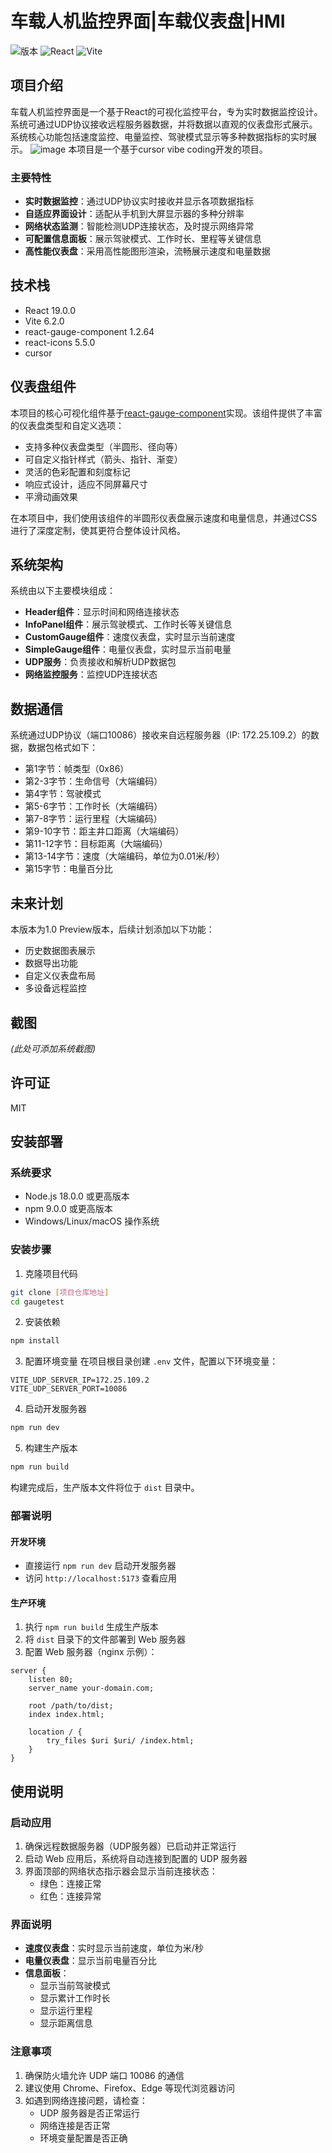 # 车载人机监控界面|车载仪表盘|HMI

![版本](https://img.shields.io/badge/版本-1.0-blue)
![React](https://img.shields.io/badge/React-19.0.0-61dafb)
![Vite](https://img.shields.io/badge/Vite-6.2.0-646cff)

## 项目介绍

车载人机监控界面是一个基于React的可视化监控平台，专为实时数据监控设计。系统可通过UDP协议接收远程服务器数据，并将数据以直观的仪表盘形式展示。系统核心功能包括速度监控、电量监控、驾驶模式显示等多种数据指标的实时展示。
![image](https://github.com/user-attachments/assets/555555e5-8a50-460c-a605-78e309e94a87)
本项目是一个基于cursor vibe coding开发的项目。

### 主要特性

- **实时数据监控**：通过UDP协议实时接收并显示各项数据指标
- **自适应界面设计**：适配从手机到大屏显示器的多种分辨率
- **网络状态监测**：智能检测UDP连接状态，及时提示网络异常
- **可配置信息面板**：展示驾驶模式、工作时长、里程等关键信息
- **高性能仪表盘**：采用高性能图形渲染，流畅展示速度和电量数据

## 技术栈

- React 19.0.0
- Vite 6.2.0
- react-gauge-component 1.2.64
- react-icons 5.5.0
- cursor

## 仪表盘组件

本项目的核心可视化组件基于[react-gauge-component](https://www.npmjs.com/package/react-gauge-component)实现。该组件提供了丰富的仪表盘类型和自定义选项：

- 支持多种仪表盘类型（半圆形、径向等）
- 可自定义指针样式（箭头、指针、渐变）
- 灵活的色彩配置和刻度标记
- 响应式设计，适应不同屏幕尺寸
- 平滑动画效果

在本项目中，我们使用该组件的半圆形仪表盘展示速度和电量信息，并通过CSS进行了深度定制，使其更符合整体设计风格。

## 系统架构

系统由以下主要模块组成：

- **Header组件**：显示时间和网络连接状态
- **InfoPanel组件**：展示驾驶模式、工作时长等关键信息
- **CustomGauge组件**：速度仪表盘，实时显示当前速度
- **SimpleGauge组件**：电量仪表盘，实时显示当前电量
- **UDP服务**：负责接收和解析UDP数据包
- **网络监控服务**：监控UDP连接状态

## 数据通信

系统通过UDP协议（端口10086）接收来自远程服务器（IP: 172.25.109.2）的数据，数据包格式如下：

- 第1字节：帧类型（0x86）
- 第2-3字节：生命信号（大端编码）
- 第4字节：驾驶模式
- 第5-6字节：工作时长（大端编码）
- 第7-8字节：运行里程（大端编码）
- 第9-10字节：距主井口距离（大端编码）
- 第11-12字节：目标距离（大端编码）
- 第13-14字节：速度（大端编码，单位为0.01米/秒）
- 第15字节：电量百分比

## 未来计划

本版本为1.0 Preview版本，后续计划添加以下功能：

- 历史数据图表展示
- 数据导出功能
- 自定义仪表盘布局
- 多设备远程监控

## 截图

*(此处可添加系统截图)*

## 许可证

MIT

## 安装部署

### 系统要求

- Node.js 18.0.0 或更高版本
- npm 9.0.0 或更高版本
- Windows/Linux/macOS 操作系统

### 安装步骤

1. 克隆项目代码
```bash
git clone [项目仓库地址]
cd gaugetest
```

2. 安装依赖
```bash
npm install
```

3. 配置环境变量
在项目根目录创建 `.env` 文件，配置以下环境变量：
```env
VITE_UDP_SERVER_IP=172.25.109.2
VITE_UDP_SERVER_PORT=10086
```

4. 启动开发服务器
```bash
npm run dev
```

5. 构建生产版本
```bash
npm run build
```

构建完成后，生产版本文件将位于 `dist` 目录中。

### 部署说明

#### 开发环境
- 直接运行 `npm run dev` 启动开发服务器
- 访问 `http://localhost:5173` 查看应用

#### 生产环境
1. 执行 `npm run build` 生成生产版本
2. 将 `dist` 目录下的文件部署到 Web 服务器
3. 配置 Web 服务器（nginx 示例）：
```nginx
server {
    listen 80;
    server_name your-domain.com;

    root /path/to/dist;
    index index.html;

    location / {
        try_files $uri $uri/ /index.html;
    }
}
```

## 使用说明

### 启动应用
1. 确保远程数据服务器（UDP服务器）已启动并正常运行
2. 启动 Web 应用后，系统将自动连接到配置的 UDP 服务器
3. 界面顶部的网络状态指示器会显示当前连接状态：
   - 绿色：连接正常
   - 红色：连接异常

### 界面说明
- **速度仪表盘**：实时显示当前速度，单位为米/秒
- **电量仪表盘**：显示当前电量百分比
- **信息面板**：
  - 显示当前驾驶模式
  - 显示累计工作时长
  - 显示运行里程
  - 显示距离信息

### 注意事项
1. 确保防火墙允许 UDP 端口 10086 的通信
2. 建议使用 Chrome、Firefox、Edge 等现代浏览器访问
3. 如遇到网络连接问题，请检查：
   - UDP 服务器是否正常运行
   - 网络连接是否正常
   - 环境变量配置是否正确
